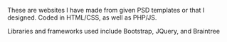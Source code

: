 These are websites I have made from given PSD templates or that I designed. Coded in HTML/CSS, as well as PHP/JS.

Libraries and frameworks used include Bootstrap, JQuery, and Braintree
